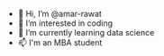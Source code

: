 - 👋 Hi, I’m @amar-rawat
- 👀 I’m interested in coding
- 🌱 I’m currently learning data science 
- 📫 I'm an MBA student

<!---
amar-rawat/amar-rawat is a ✨ special ✨ repository because its `README.md` (this file) appears on your GitHub profile.
You can click the Preview link to take a look at your changes.
--->

